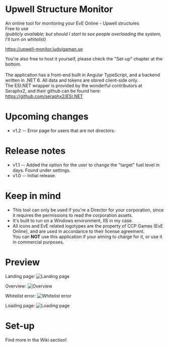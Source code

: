 # Upwell Structure Monitor
An online tool for monitoring your EvE Online - Upwell structures</br>
Free to use </br>
*(publicly available; but should I start to see people overloading the system, I'll turn on whitelist)* </br>

https://upwell-monitor.ludvigaman.se </br>

You're also free to host it yourself, please check the "Set-up" chapter at the bottom.
</br></br>
The application has a front-end built in Angular TypeScript, and a backend written in .NET 6.
All data and tokens are stored client-side only.
</br>The ESI.NET wrapper is provided by the wonderful contributors at Seraphx2, and their github can be found here: </br>
https://github.com/seraphx2/ESI.NET
# Upcoming changes
- v1.2
-- Error page for users that are not directors.

# Release notes
- v1.1
-- Added the option for the user to change the "target" fuel level in days. Found under settings.
- v1.0
-- Initial release.

# Keep in mind
- This tool can only be used if you're a Director for your corporation, since it requires the permissions to read the corporation assets.
- It's built to run on a Windows environment, IIS in my case.
- All icons and EvE related logotypes are the property of CCP Games (EvE Online), and are used in accordance to their license agreement. </br>
You can <b>NOT</b> use this application if your aiming to charge for it, or use it in commercial purposes.

# Preview

Landing page:
![Landing page](https://i.imgur.com/zwYLXTI.png)

Overview:
![Overview](https://i.imgur.com/R8H8jPF.png)

Whitelist error:
![Whitelist error](https://i.imgur.com/PWYEtZ3.png)

Loading page:
![Loading page](https://i.imgur.com/2gZFSWR.png)

# Set-up
Find more in the Wiki section!

